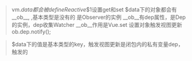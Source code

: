 > vm.$data 都会被defineReactive$$1设置get和set
$data下的对象都会有__ob__, ,基本类型是没有的 是Observer的实例
__ob__有dep属性，是Dep的实例，dep收集Watcher
__ob__作用是Vue.set 设置对象触发视图更新  ob.dep.notify();

> $data下的值是基本类型的key，触发视图更新是闭包内的私有变量dep，触发的
